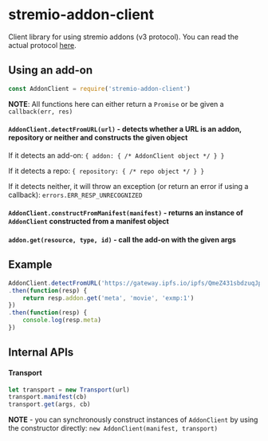 # stremio-addon-client

Client library for using stremio addons (v3 protocol). You can read the actual protocol [here](https://github.com/Stremio/stremio-addons-sdk/blob/master/docs/protocol.md).

## Using an add-on

```javascript
const AddonClient = require('stremio-addon-client')
```

**NOTE**: All functions here can either return a `Promise` or be given a `callback(err, res)`

#### `AddonClient.detectFromURL(url)` - detects whether a URL is an addon, repository or neither and constructs the given object

If it detects an add-on: `{ addon: { /* AddonClient object */ } }`

If it detects a repo: `{ repository: { /* repo object */ } }`

If it detects neither, it will throw an exception (or return an error if using a callback): `errors.ERR_RESP_UNRECOGNIZED`


#### `AddonClient.constructFromManifest(manifest)` - returns an instance of `AddonClient` constructed from a manifest object

#### `addon.get(resource, type, id)` - call the add-on with the given args 


## Example

```javascript
AddonClient.detectFromURL('https://gateway.ipfs.io/ipfs/QmeZ431sbdzuqJppkiGMTucuZxwBH7CffQMtftkLDypBrg/manifest.json')
.then(function(resp) {
	return resp.addon.get('meta', 'movie', 'exmp:1')
})
.then(function(resp) {
	console.log(resp.meta)
})
```

## Internal APIs

#### Transport

```javascript
let transport = new Transport(url)
transport.manifest(cb)
transport.get(args, cb)
```

**NOTE** - you can synchronously construct instances of `AddonClient` by using the constructor directly: `new AddonClient(manifest, transport)`
